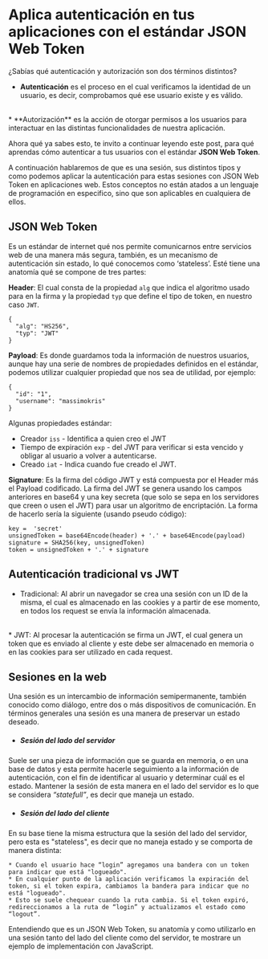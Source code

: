 # Aplica autenticación en tus aplicaciones con el estándar JSON Web Token

¿Sabías qué autenticación y autorización son dos términos distintos?
* **Autenticación** es el proceso en el cual verificamos la identidad de un usuario, es decir, comprobamos qué ese usuario existe y es válido.
<br>
* **Autorización** es la acción de otorgar permisos a los usuarios para interactuar en las distintas funcionalidades de nuestra aplicación.

Ahora qué ya sabes esto, te invito a continuar leyendo este post, para qué aprendas cómo autenticar a tus usuarios con el estándar **JSON Web Token**.

A continuación hablaremos de que es una sesión, sus distintos tipos y como podemos aplicar la autenticación para estas sesiones con JSON Web Token en aplicaciones web. Estos conceptos no están atados a un lenguaje de programación en especifico, sino que son aplicables en cualquiera de ellos.

## JSON Web Token
Es un estándar de internet qué nos permite comunicarnos entre servicios web de una manera más segura, también, es un mecanismo de autenticación sin estado, lo qué conocemos como ‘stateless’. Esté tiene una anatomía qué se compone de tres partes:

**Header**: El cual consta de la propiedad `alg` que indica el algoritmo usado para en la firma y la propiedad `typ` que define el tipo de token, en nuestro caso `JWT`.
```
{
  "alg": "HS256",
  "typ": "JWT"
}
```
**Payload**: Es donde guardamos toda la información de nuestros usuarios, aunque hay una serie de nombres de propiedades definidos en el estándar, podemos utilizar cualquier propiedad que nos sea de utilidad, por ejemplo:
```
{
  "id": "1",
  "username": "massimokris"
}
```

Algunas propiedades estándar:
* Creador `iss` - Identifica a quien creo el JWT
* Tiempo de expiración `exp` - del JWT para verificar si esta vencido y obligar al usuario a volver a autenticarse.
* Creado `iat` - Indica cuando fue creado el JWT.

**Signature**: Es la firma del código JWT y está compuesta por el Header más el Payload codificado. La firma del JWT se genera usando los campos anteriores en base64 y una key secreta (que solo se sepa en los servidores que creen o usen el JWT) para usar un algoritmo de encriptación. La forma de hacerlo sería la siguiente (usando pseudo código):

```
key =  'secret'
unsignedToken = base64Encode(header) + '.' + base64Encode(payload)
signature = SHA256(key, unsignedToken)
token = unsignedToken + '.' + signature
```

## Autenticación tradicional vs JWT
* Tradicional: Al abrir un navegador se crea una sesión con un ID de la misma, el cual es almacenado en las cookies y a partir de ese momento, en todos los request se envía la información almacenada.
<br>
* JWT: Al procesar la autenticación se firma un JWT, el cual genera un token que es enviado al cliente y este debe ser almacenado en memoria o en las cookies para ser utilizado en cada request.

## Sesiones en la web
Una sesión es un intercambio de información semipermanente, también conocido como diálogo, entre dos o más dispositivos de comunicación. En términos generales una sesión es una manera de preservar un estado deseado.

* ##### Sesión del lado del servidor
Suele ser una pieza de información que se guarda en memoria, o en una base de datos y esta permite hacerle seguimiento a la información de autenticación, con el fin de identificar al usuario y determinar cuál es el estado. Mantener la sesión de esta manera en el lado del servidor es lo que se considera *“statefull”*, es decir que maneja un estado.

* ##### Sesión del lado del cliente
En su base tiene la misma estructura que la sesión del lado del servidor, pero esta es "stateless", es decir que no maneja estado y se comporta de manera distinta:

	* Cuando el usuario hace “login” agregamos una bandera con un token para indicar que está "logueado".
	* En cualquier punto de la aplicación verificamos la expiración del token, si el token expira, cambiamos la bandera para indicar que no está "logueado".
	* Esto se suele chequear cuando la ruta cambia. Si el token expiró, redireccionamos a la ruta de “login” y actualizamos el estado como “logout”.

Entendiendo que es un JSON Web Token, su anatomía y como utilizarlo en una sesión tanto del lado del cliente como del servidor, te mostrare un ejemplo de implementación con JavaScript.
